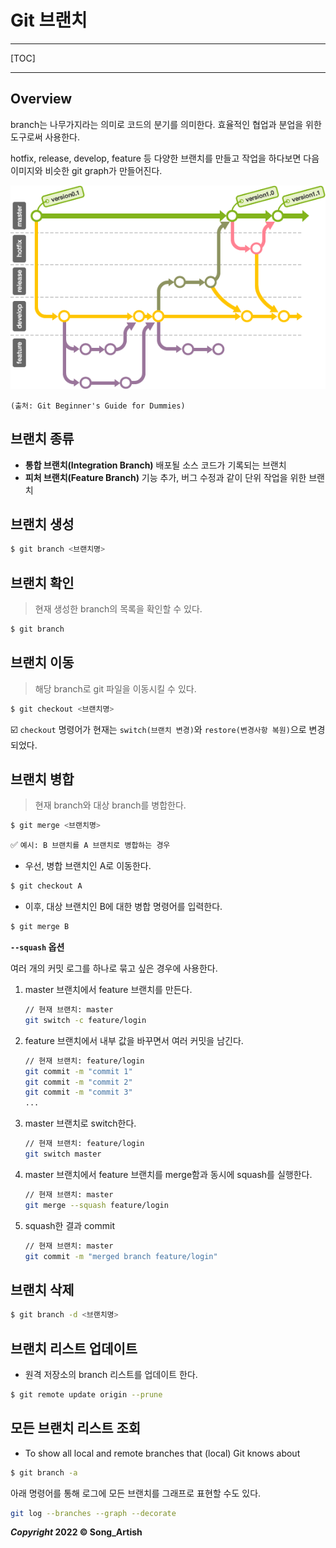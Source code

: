 # Git 브랜치

---

[TOC]

---



## Overview

branch는 나무가지라는 의미로 코드의 분기를 의미한다. 효율적인 협업과 분업을 위한 도구로써 사용한다.

hotfix, release, develop, feature 등 다양한 브랜치를 만들고 작업을 하다보면 다음 이미지와 비슷한 git graph가 만들어진다.

![git_branch_graph.png](img/git_branch_graph.png)

`(출처: Git Beginner's Guide for Dummies)`



## 브랜치 종류

- **통합 브랜치(Integration Branch)**
    배포될 소스 코드가 기록되는 브랜치
- **피처 브랜치(Feature Branch)**
    기능 추가, 버그 수정과 같이 단위 작업을 위한 브랜치



## 브랜치 생성

```bash
$ git branch <브랜치명>
```



## 브랜치 확인

> 현재 생성한 branch의 목록을 확인할 수 있다.

```bash
$ git branch
```



## 브랜치 이동

> 해당 branch로 git 파일을 이동시킬 수 있다.

```bash
$ git checkout <브랜치명>
```

:ballot_box_with_check: `checkout` 명령어가 현재는 `switch(브랜치 변경)`와 `restore(변경사항 복원)`으로 변경되었다.



## 브랜치 병합

> 현재 branch와 대상 branch를 병합한다.

```bash
$ git merge <브랜치명>
```

:white_check_mark: `예시: B 브랜치를 A 브랜치로 병합하는 경우`

- 우선, 병합 브랜치인 A로 이동한다.

```bash
$ git checkout A
```

- 이후, 대상 브랜치인 B에 대한 병합 명령어를 입력한다.

```bash
$ git merge B
```

**`--squash` 옵션**

여러 개의 커밋 로그를 하나로 묶고 싶은 경우에 사용한다.

1. master 브랜치에서 feature 브랜치를 만든다.
    ```bash
    // 현재 브랜치: master
    git switch -c feature/login
    ```
2. feature 브랜치에서 내부 값을 바꾸면서 여러 커밋을 남긴다.
    ```bash
    // 현재 브랜치: feature/login
    git commit -m "commit 1"
    git commit -m "commit 2"
    git commit -m "commit 3"
    ...
    ```
3. master 브랜치로 switch한다.
    ```bash
    // 현재 브랜치: feature/login
    git switch master
    ```
4. master 브랜치에서 feature 브랜치를 merge함과 동시에 squash를 실행한다.
    ```bash
    // 현재 브랜치: master
    git merge --squash feature/login
    ```
5. squash한 결과 commit
    ```bash
    // 현재 브랜치: master
    git commit -m "merged branch feature/login"
    ```



## 브랜치 삭제

```bash
$ git branch -d <브랜치명>
```



## 브랜치 리스트 업데이트

- 원격 저장소의 branch 리스트를 업데이트 한다.

```bash
$ git remote update origin --prune
```



## 모든 브랜치 리스트 조회

- To show all local and remote branches that (local) Git knows about

```bash
$ git branch -a
```

아래 명령어를 통해 로그에 모든 브랜치를 그래프로 표현할 수도 있다.

```bash
git log --branches --graph --decorate
```



***Copyright* 2022 © Song_Artish**